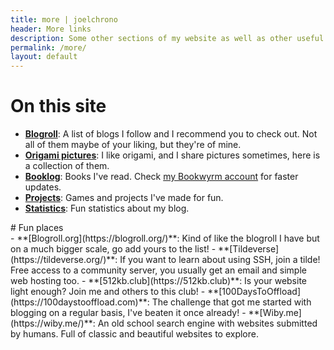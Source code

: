 ```yaml
---
title: more | joelchrono
header: More links
description: Some other sections of my website as well as other useful links you may like.
permalink: /more/
layout: default
---
```


# On this site

<div class="wrapper" markdown="1">

- __[Blogroll](/blogroll)__: A list of blogs I follow and I recommend you to check out. Not all of them maybe of your liking, but they're of mine.
- __[Origami pictures](/origami)__: I like origami, and I share pictures sometimes, here is a collection of them.
- __[Booklog](/booklog/)__: Books I've read. Check [my Bookwyrm account](https://bookrastinating.com/user/joel) for faster updates.
- __[Projects](/projects)__: Games and projects I've made for fun.
- __[Statistics](/stats)__: Fun statistics about my blog.
</div>
# Fun places

<div class="wrapper" markdown="1">
- **[Blogroll.org](https://blogroll.org/)**: Kind of like the blogroll I have but on a much bigger scale, go add yours to the list!
- **[Tildeverse](https://tildeverse.org/)**: If you want to learn about using SSH, join a tilde! Free access to a community server, you usually get an email and simple web hosting too.
- **[512kb.club](https://512kb.club)**: Is your website light enough? Join me and others to this club!
- **[100DaysToOffload](https://100daystooffload.com)**: The challenge that got me started with blogging on a regular basis, I've beaten it once already!
- **[Wiby.me](https://wiby.me/)**: An old school search engine with websites submitted by humans. Full of classic and beautiful websites to explore.
</div>

